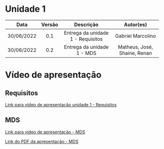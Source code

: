 # Unidade 1 #

|    Data    | Versão |      Descrição       |     Autor(es)     |
| :--------: | :----: | :------------------: | :---------------: |
| 30/06/2022 |  0.1   | Entrega da unidade 1 - Requisitos | Gabriel Marcolino |
| 30/06/2022 |  0.2  | Entrega da unidade 1 - MDS | Matheus, José, Shaíne, Renan |

# Vídeo de apresentação 

## Requisitos

[Link para vídeo de apresentação unidade 1 - Requisitos](https://youtu.be/ihTfvTdG3UU)


## MDS

[Link para vídeo de apresentação - MDS](https://www.youtube.com/watch?v=bzQl725meJQ&feature=youtu.be&ab_channel=Jos%C3%A9FilipiBrito)

[Link do PDF da apresentação - MDS](https://drive.google.com/file/d/17KyPqjLMU8WNvCx5BT_cWU78FyDGS9_5/view?usp=sharing)